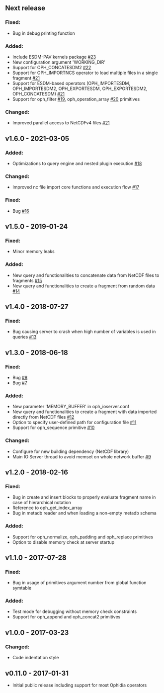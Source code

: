 
## Next release

### Fixed:

- Bug in debug printing function

### Added:

- Include ESDM-PAV kernels package [#23](https://github.com/OphidiaBigData/ophidia-io-server/pull/23)
- New configuration argument 'WORKING_DIR'
- Support for OPH_CONCATESDM2 [#22](https://github.com/OphidiaBigData/ophidia-io-server/pull/22)
- Support for OPH_IMPORTNCS operator to load multiple files in a single fragment [#21](https://github.com/OphidiaBigData/ophidia-io-server/pull/21)
- Support for ESDM-based operators (OPH_IMPORTESDM, OPH_IMPORTESDM2, OPH_EXPORTESDM, OPH_EXPORTESDM2, OPH_CONCATESDM) [#21](https://github.com/OphidiaBigData/ophidia-io-server/pull/21)
- Support for oph_filter [#19](https://github.com/OphidiaBigData/ophidia-io-server/pull/19), oph_operation_array [#20](https://github.com/OphidiaBigData/ophidia-io-server/pull/20) primitives

### Changed:

- Improved parallel access to NetCDFv4 files [#21](https://github.com/OphidiaBigData/ophidia-io-server/pull/21)

## v1.6.0 - 2021-03-05

### Added:

- Optimizations to query engine and nested plugin execution [#18](https://github.com/OphidiaBigData/ophidia-io-server/pull/18)

### Changed:

- Improved nc file import core functions and execution flow [#17](https://github.com/OphidiaBigData/ophidia-io-server/pull/17)

### Fixed:

- Bug [#16](https://github.com/OphidiaBigData/ophidia-io-server/issues/16)


## v1.5.0 - 2019-01-24

### Fixed:

- Minor memory leaks

### Added:

- New query and functionalities to concatenate data from NetCDF files to fragments [#15](https://github.com/OphidiaBigData/ophidia-io-server/pull/15) 
- New query and functionalities to create a fragment from random data [#14](https://github.com/OphidiaBigData/ophidia-io-server/pull/14) 

## v1.4.0 - 2018-07-27

### Fixed:

- Bug causing server to crash when high number of variables is used in queries [#13](https://github.com/OphidiaBigData/ophidia-io-server/issues/13)

## v1.3.0 - 2018-06-18

### Fixed:

- Bug [#8](https://github.com/OphidiaBigData/ophidia-io-server/issues/8)
- Bug [#7](https://github.com/OphidiaBigData/ophidia-io-server/issues/7)

### Added:

- New parameter 'MEMORY_BUFFER' in oph_ioserver.conf 
- New query and functionalities to create a fragment with data imported directly from NetCDF files [#12](https://github.com/OphidiaBigData/ophidia-io-server/pull/12) 
- Option to specify user-defined path for configuration file [#11](https://github.com/OphidiaBigData/ophidia-io-server/pull/11)
- Support for oph_sequence primitive [#10](https://github.com/OphidiaBigData/ophidia-io-server/pull/10)

### Changed:

- Configure for new building dependency (NetCDF library)
- Main IO Server thread to avoid memset on whole network buffer [#9](https://github.com/OphidiaBigData/ophidia-io-server/pull/9)

## v1.2.0 - 2018-02-16

### Fixed:

- Bug in create and insert blocks to properly evaluate fragment name in case of hierarchical notation
- Reference to oph_get_index_array
- Bug in metadb reader and when loading a non-empty metadb schema

### Added:

- Support for oph_normalize, oph_padding and oph_replace primitives
- Option to disable memory check at server startup

## v1.1.0 - 2017-07-28

### Fixed:

- Bug in usage of primitives argument number from global function symtable

### Added:

- Test mode for debugging without memory check constraints
- Support for oph_append and oph_concat2 primitives

## v1.0.0 - 2017-03-23

### Changed:

- Code indentation style

## v0.11.0 - 2017-01-31

- Initial public release including support for most Ophidia operators
